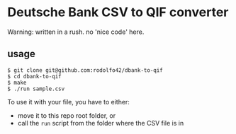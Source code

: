 # Deutsche Bank CSV to QIF converter

Warning: written in a rush. no 'nice code' here.

## usage

```
$ git clone git@github.com:rodolfo42/dbank-to-qif
$ cd dbank-to-qif
$ make
$ ./run sample.csv
```

To use it with your file, you have to either:

- move it to this repo root folder, or
- call the `run` script from the folder where the CSV file is in
